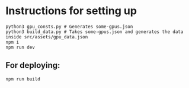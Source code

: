# Instructions for setting up

```
python3 gpu_consts.py # Generates some-gpus.json
python3 build_data.py # Takes some-gpus.json and generates the data inside src/assets/gpu_data.json
npm i
npm run dev
```

## For deploying:

```
npm run build
```
